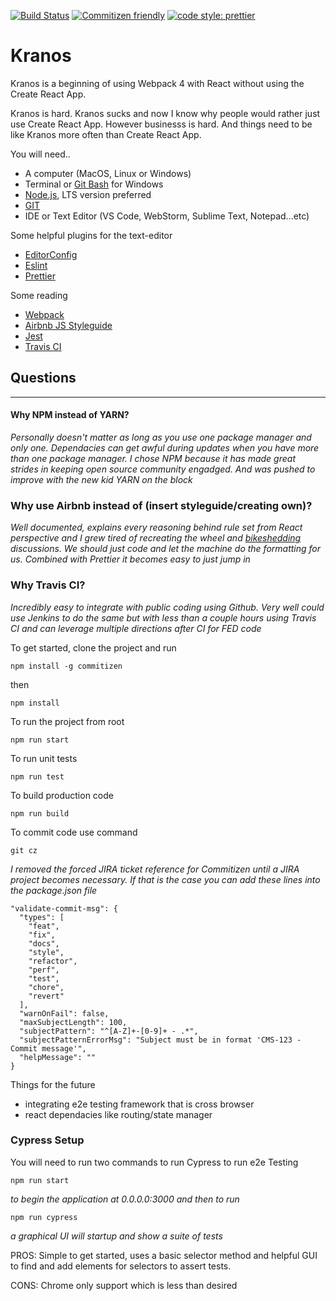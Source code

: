 [![Build Status](https://travis-ci.org/Loonz806/kranos.svg?branch=master)](https://travis-ci.org/Loonz806/kranos)
[![Commitizen friendly](https://img.shields.io/badge/commitizen-friendly-brightgreen.svg)](http://commitizen.github.io/cz-cli/)
  <a href="#badge">
    <img alt="code style: prettier" src="https://img.shields.io/badge/code_style-prettier-ff69b4.svg?style=flat-square">
  </a>

# Kranos

Kranos is a beginning of using Webpack 4 with React without using the 
Create React App. 

Kranos is hard. Kranos sucks and now I know why people would rather just use Create React App. However businesss is hard. And things need to be like Kranos more often than Create React App.

You will need.. 
* A computer (MacOS, Linux or Windows)
* Terminal or [Git Bash](https://gitforwindows.org/) for Windows
* [Node.js](https://www.nodejs.org), LTS version preferred
* [GIT](https://git-scm.com/)
* IDE or Text Editor (VS Code, WebStorm, Sublime Text, Notepad...etc)

Some helpful plugins for the text-editor 
* [EditorConfig](https://editorconfig.org/)
* [Eslint](https://eslint.org/)
* [Prettier](https://prettier.io/)

Some reading
* [Webpack](https://webpack.js.org/)
* [Airbnb JS Styleguide](https://github.com/airbnb/javascript)
* [Jest](https://facebook.github.io/jest/en/)
* [Travis CI](https://travis-ci.org/)

## Questions 
----

#### Why NPM instead of YARN?
_Personally doesn't matter as long as you use one package manager and only one. Dependacies can get awful during updates when you have more than one package manager. I chose NPM because it has made great strides in keeping open source community engadged. And was pushed to improve with the new kid YARN on the block_

### Why use Airbnb instead of (insert styleguide/creating own)?
_Well documented, explains every reasoning behind rule set from React perspective and I grew tired of recreating the wheel and [bikeshedding](https://en.wikipedia.org/wiki/Law_of_triviality) discussions. We should just code and let the machine do the formatting for us. Combined with Prettier it becomes easy to just jump in_

### Why Travis CI?
_Incredibly easy to integrate with public coding using Github. Very well could use Jenkins to do the same but with less than a couple hours using Travis CI and can leverage multiple directions after CI for FED code_

To get started, clone the project and run
```
npm install -g commitizen
```
then
```
npm install
```
To run the project from root 
```
npm run start
```
To run unit tests
```
npm run test
```
To build production code
```
npm run build
```

To commit code use command
```
git cz
```
_I removed the forced JIRA ticket reference for Commitizen until a JIRA project becomes necessary. If that is the case you can add these lines into the package.json file_

```
"validate-commit-msg": {
  "types": [
    "feat",
    "fix",
    "docs",
    "style",
    "refactor",
    "perf",
    "test",
    "chore",
    "revert"
  ],
  "warnOnFail": false,
  "maxSubjectLength": 100,
  "subjectPattern": "^[A-Z]+-[0-9]+ - .*",
  "subjectPatternErrorMsg": "Subject must be in format 'CMS-123 - Commit message'",
  "helpMessage": ""
}
```

Things for the future 
* integrating e2e testing framework that is cross browser
* react dependacies like routing/state manager

### Cypress Setup

You will need to run two commands to run Cypress to run e2e Testing
```
npm run start
``` 
_to begin the application at 0.0.0.0:3000 and then to run_
```
npm run cypress
```
_a graphical UI will startup and show a suite of tests_

PROS: Simple to get started, uses a basic selector method and helpful GUI to find and add elements for selectors to assert tests.

CONS: Chrome only support which is less than desired